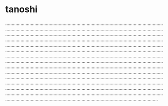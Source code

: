 # tanoshi
................................................................................................................................................................................................................................................................................................................................................................................................................................................................................................................................................................................................................................................................................................................................................................................................................................................................................................................................................................................................................................................................................................................................................................................................................................................................................................................................................................................................................................................................................................................................................................................................................................................................................................................................................................................................................................................................................................................................